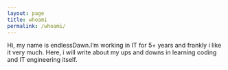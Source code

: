 ```yaml
---
layout: page
title: whoami
permalink: /whoami/
---
```



Hi, my name is endlessDawn.I’m working in IT for 5+ years and frankly i like it very much. Here, i will write about my ups and downs in learning coding and IT engineering itself.
